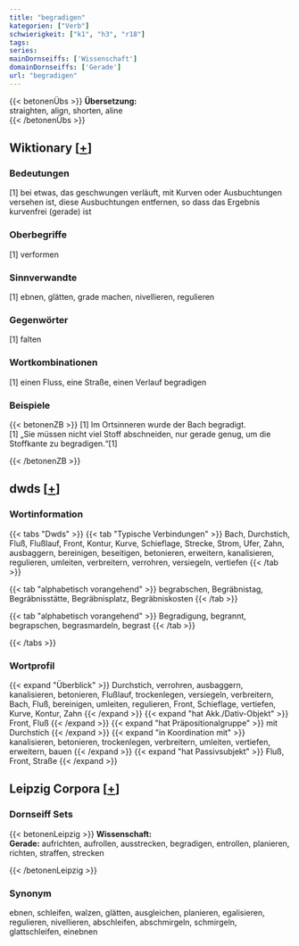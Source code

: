 ```yaml
---
title: "begradigen"
kategorien: ["Verb"]
schwierigkeit: ["k1", "h3", "r18"]
tags:
series:
mainDornseiffs: ['Wissenschaft']
domainDornseiffs: ['Gerade']
url: "begradigen"
---
```


{{< betonenÜbs >}}
**Übersetzung:**  
straighten, align, shorten, aline  
{{< /betonenÜbs >}}

## Wiktionary [[+](https://de.wiktionary.org/wiki/begradigen)]

### Bedeutungen
[1] bei etwas, das geschwungen verläuft, mit Kurven oder Ausbuchtungen versehen ist, diese Ausbuchtungen entfernen, so dass das Ergebnis kurvenfrei (gerade) ist  

### Oberbegriffe
[1] verformen  

### Sinnverwandte
[1] ebnen, glätten, grade machen, nivellieren, regulieren  

### Gegenwörter
[1] falten  

### Wortkombinationen
[1] einen Fluss, eine Straße, einen Verlauf begradigen  

### Beispiele
{{< betonenZB >}}
[1] Im Ortsinneren wurde der Bach begradigt.  
[1] „Sie müssen nicht viel Stoff abschneiden, nur gerade genug, um die Stoffkante zu begradigen.“[1]  

{{< /betonenZB >}}


## dwds [[+](https://www.dwds.de/wb/begradigen)]

### Wortinformation
{{< tabs "Dwds" >}}
{{< tab "Typische Verbindungen" >}}
Bach, Durchstich, Fluß, Flußlauf, Front, Kontur, Kurve, Schieflage, Strecke, Strom, Ufer, Zahn, ausbaggern, bereinigen, beseitigen, betonieren, erweitern, kanalisieren, regulieren, umleiten, verbreitern, verrohren, versiegeln, vertiefen
{{< /tab >}}

{{< tab "alphabetisch vorangehend" >}}
begrabschen, Begräbnistag, Begräbnisstätte, Begräbnisplatz, Begräbniskosten
{{< /tab >}}

{{< tab "alphabetisch vorangehend" >}}
Begradigung, begrannt, begrapschen, begrasmardeln, begrast
{{< /tab >}}

{{< /tabs >}}

### Wortprofil
{{< expand "Überblick" >}} Durchstich, verrohren, ausbaggern, kanalisieren, betonieren, Flußlauf, trockenlegen, versiegeln, verbreitern, Bach, Fluß, bereinigen, umleiten, regulieren, Front, Schieflage, vertiefen, Kurve, Kontur, Zahn {{< /expand >}}
{{< expand "hat Akk./Dativ-Objekt" >}} Front, Fluß {{< /expand >}}
{{< expand "hat Präpositionalgruppe" >}} mit Durchstich {{< /expand >}}
{{< expand "in Koordination mit" >}} kanalisieren, betonieren, trockenlegen, verbreitern, umleiten, vertiefen, erweitern, bauen {{< /expand >}}
{{< expand "hat Passivsubjekt" >}} Fluß, Front, Straße {{< /expand >}}

## Leipzig Corpora [[+](https://corpora.uni-leipzig.de/en/res?word=begradigen&corpusId=deu_newscrawl-public_2018)]

### Dornseiff Sets
{{< betonenLeipzig >}}
**Wissenschaft:**  
**Gerade:** aufrichten, aufrollen, ausstrecken, begradigen, entrollen, planieren, richten, straffen, strecken  

{{< /betonenLeipzig >}}

### Synonym
ebnen, schleifen, walzen, glätten, ausgleichen, planieren, egalisieren, regulieren, nivellieren, abschleifen, abschmirgeln, schmirgeln, glattschleifen, einebnen

